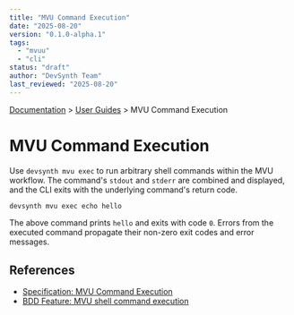 ```yaml
---
title: "MVU Command Execution"
date: "2025-08-20"
version: "0.1.0-alpha.1"
tags:
  - "mvuu"
  - "cli"
status: "draft"
author: "DevSynth Team"
last_reviewed: "2025-08-20"
---
```


<div class="breadcrumbs">
<a href="../index.md">Documentation</a> &gt; <a href="index.md">User Guides</a> &gt; MVU Command Execution
</div>

# MVU Command Execution

Use `devsynth mvu exec` to run arbitrary shell commands within the MVU workflow. The command's `stdout` and `stderr` are combined and displayed, and the CLI exits with the underlying command's return code.

```bash
devsynth mvu exec echo hello
```

The above command prints `hello` and exits with code `0`. Errors from the executed command propagate their non-zero exit codes and error messages.

## References

- [Specification: MVU Command Execution](../specifications/mvu-command-execution.md)
- [BDD Feature: MVU shell command execution](../../tests/behavior/features/mvu/command_execution.feature)

